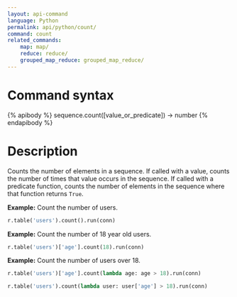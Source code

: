 ```yaml
---
layout: api-command
language: Python
permalink: api/python/count/
command: count
related_commands:
    map: map/
    reduce: reduce/
    grouped_map_reduce: grouped_map_reduce/
---
```


# Command syntax #

{% apibody %}
sequence.count([value_or_predicate]) &rarr; number
{% endapibody %}

# Description #

Counts the number of elements in a sequence.  If called with a value,
counts the number of times that value occurs in the sequence.  If
called with a predicate function, counts the number of elements in the
sequence where that function returns `True`.


__Example:__ Count the number of users.

```py
r.table('users').count().run(conn)
```

__Example:__ Count the number of 18 year old users.

```py
r.table('users')['age'].count(18).run(conn)
```

__Example:__ Count the number of users over 18.

```py
r.table('users')['age'].count(lambda age: age > 18).run(conn)
```

```py
r.table('users').count(lambda user: user['age'] > 18).run(conn)
```
